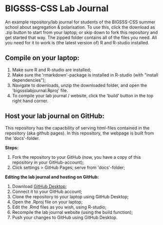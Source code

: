 # BIGSSS-CSS Lab Journal
An example repository/lab journal for students of the BIGSSS-CSS summer school about segregation & polarisation.
To use this, click the download as .zip button to start from your laptop; or skip down to fork this repository and get started that way.
The zipped folder contains all of the files you need. All you need for it to work is (the latest version of) R and R-studio installed. 


## Compile on your laptop:

1. Make sure R and R-studio are installed;
2. Make sure the 'rmarkdown'-package is installed in R-studio (with "install dependencies");
3. Navigate to downloads, unzip the downloaded folder, and open the 'bigssslabjournal.Rproj' file.
4. To compile your lab journal / website, click the 'build' button in the top right hand corner. 

## Host your lab journal on GitHub:
This repository has the capacbility of serving html-files contained in the repository (aka github pages).
In this repository, the webpage is built from the 'docs'-folder.

**Steps:**

1. Fork the repository to your GitHub (now, you have a copy of this repository in your GitHub-account);
2. Click settings > GitHub Pages; serve from 'docs'-folder;

**Editing the lab journal and hosting on GitHub:**

1. Download [GitHub Desktop](https://desktop.github.com); 
2. Connect it to your GitHub account;
3. Clone the repository to your laptop using GitHub Desktop;
4. Open the .Rproj file on your laptop;
5. Edit the .Rmd files as you wish, using R-studio;
6. Recompile the lab journal website (using the build function);
7. Push your changes to GitHub using GitHub Desktop.

